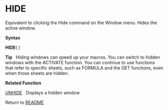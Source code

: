 # HIDE

Equivalent to clicking the Hide command on the Window menu. Hides the
active window.

**Syntax**

**HIDE**( )

**Tip**&nbsp;&nbsp;&nbsp;Hiding windows can speed up your macros. You
can switch to hidden windows with the ACTIVATE function. You can
continue to use functions that refer to specific sheets, such as FORMULA
and the GET functions, even when those sheets are hidden.

**Related Function**

[UNHIDE](UNHIDE.md)&nbsp;&nbsp;&nbsp;Displays a hidden window



Return to [README](README.md#H)

